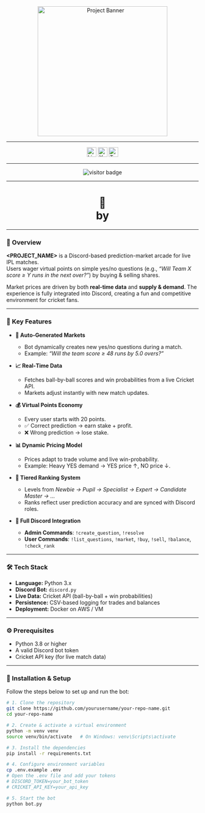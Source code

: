 <div align="center">
  <img height="340" src="https://kingsoccertips.com/wp-content/uploads/2024/02/cricket-betting-strategy.jpg" alt="Project Banner" />
</div>

---

<div align="center">
  <a href="#"><img src="https://img.shields.io/static/v1?message=LinkedIn&logo=linkedin&label=&color=0077B5&logoColor=white&labelColor=&style=for-the-badge" height="25" alt="LinkedIn" /></a>
  <a href="#"><img src="https://img.shields.io/static/v1?message=Youtube&logo=youtube&label=&color=FF0000&logoColor=white&labelColor=&style=for-the-badge" height="25" alt="YouTube" /></a>
  <a href="#"><img src="https://img.shields.io/static/v1?message=Twitter&logo=twitter&label=&color=1DA1F2&logoColor=white&labelColor=&style=for-the-badge" height="25" alt="Twitter" /></a>
</div>

---

<div align="center">
  <img src="https://visitor-badge.laobi.icu/badge?page_id=COolAlein3505.COolAlein3505" alt="visitor badge" />
</div>

---

<h1 align="center">🏏 <PROJECT_NAME><br>by <TEAM_NAME></h1>

---

### 🚀 Overview

**<PROJECT_NAME>** is a Discord-based prediction-market arcade for live IPL matches.  
Users wager virtual points on simple yes/no questions (e.g., *“Will Team X score ≥ Y runs in the next over?”*) by buying & selling shares.

Market prices are driven by both **real-time data** and **supply & demand**. The experience is fully integrated into Discord, creating a fun and competitive environment for cricket fans.

---

### 🎯 Key Features

- **🧠 Auto‑Generated Markets**  
  - Bot dynamically creates new yes/no questions during a match.  
  - Example: *“Will the team score ≥ 48 runs by 5.0 overs?”*

- **📈 Real‑Time Data**  
  - Fetches ball-by-ball scores and win probabilities from a live Cricket API.  
  - Markets adjust instantly with new match updates.

- **💰 Virtual Points Economy**  
  - Every user starts with 20 points.  
  - ✅ Correct prediction → earn stake + profit.  
  - ❌ Wrong prediction → lose stake.

- **📊 Dynamic Pricing Model**  
  - Prices adapt to trade volume and live win-probability.  
  - Example: Heavy YES demand → YES price ↑, NO price ↓.

- **🏅 Tiered Ranking System**  
  - Levels from *Newbie → Pupil → Specialist → Expert → Candidate Master → ...*  
  - Ranks reflect user prediction accuracy and are synced with Discord roles.

- **🤖 Full Discord Integration**  
  - **Admin Commands**: `!create_question`, `!resolve`  
  - **User Commands**: `!list_questions`, `!market`, `!buy`, `!sell`, `!balance`, `!check_rank`

---

### 🛠 Tech Stack

- **Language:** Python 3.x  
- **Discord Bot:** `discord.py`  
- **Live Data:** Cricket API (ball-by-ball + win probabilities)  
- **Persistence:** CSV-based logging for trades and balances  
- **Deployment:** Docker on AWS / VM

---

### ⚙️ Prerequisites

- Python 3.8 or higher  
- A valid Discord bot token  
- Cricket API key (for live match data)

---

### 🔧 Installation & Setup

Follow the steps below to set up and run the bot:

```bash
# 1. Clone the repository
git clone https://github.com/yourusername/your-repo-name.git
cd your-repo-name

# 2. Create & activate a virtual environment
python -m venv venv
source venv/bin/activate   # On Windows: venv\Scripts\activate

# 3. Install the dependencies
pip install -r requirements.txt

# 4. Configure environment variables
cp .env.example .env
# Open the .env file and add your tokens
# DISCORD_TOKEN=your_bot_token
# CRICKET_API_KEY=your_api_key

# 5. Start the bot
python bot.py
